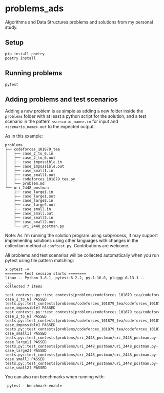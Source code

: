 # problems_ads

Algorithms and Data Structures problems and solutions from my personal study.

## Setup

```
pip install poetry
poetry install
```

## Running problems

```
pytest
```

## Adding problems and test scenarios

Adding a new problem is as simple as adding a new folder inside the `problems` folder with at least a python script for the solution, and a test scenario in the pattern `<scenario_name>.in` for input and `<scenario_name>.out` to the expected output.

As in this example:

```
problems
├── codeforces_101879_tea
│   ├── case_2_to_6.in
│   ├── case_2_to_6.out
│   ├── case_impossible.in
│   ├── case_impossible.out
│   ├── case_small1.in
│   ├── case_small1.out
│   ├── codeforces_101879_tea.py
│   └── problem.md
└── uri_2448_postman
    ├── case_large1.in
    ├── case_large1.out
    ├── case_large2.in
    ├── case_large2.out
    ├── case_small.in
    ├── case_small.out
    ├── case_small2.in
    ├── case_small2.out
    └── uri_2448_postman.py
```

Note: As I'm running the solution program using subprocess, It may support implementing solutions using other languages with changes in the collection method at `conftest.py`. Contributions are welcome.

All problems and test scenarios will be collected automatically when you run pytest using file pattern matching:

```
❯ pytest -v
======== test session starts ======== 
linux -- Python 3.8.1, pytest-6.2.2, py-1.10.0, pluggy-0.13.1 -- 
...
collected 7 items

test_contests.py::test_contests[problems/codeforces_101879_tea/codeforces_101879_tea.py-case_2_to_6] PASSED
tests.py::test_contests[problems/codeforces_101879_tea/codeforces_101879_tea.py-case_impossible] PASSED
test_contests.py::test_contests[problems/codeforces_101879_tea/codeforces_101879_tea.py-case_2_to_6] PASSED
tests.py::test_contests[problems/codeforces_101879_tea/codeforces_101879_tea.py-case_impossible] PASSED
tests.py::test_contests[problems/codeforces_101879_tea/codeforces_101879_tea.py-case_small1] PASSED
tests.py::test_contests[problems/uri_2448_postman/uri_2448_postman.py-case_large1] PASSED
tests.py::test_contests[problems/uri_2448_postman/uri_2448_postman.py-case_large2] PASSED
tests.py::test_contests[problems/uri_2448_postman/uri_2448_postman.py-case_small] PASSED
tests.py::test_contests[problems/uri_2448_postman/uri_2448_postman.py-case_small2] PASSED
```

You can also run benchmarks when running with:

``` 
 pytest --benchmark-enable
```

